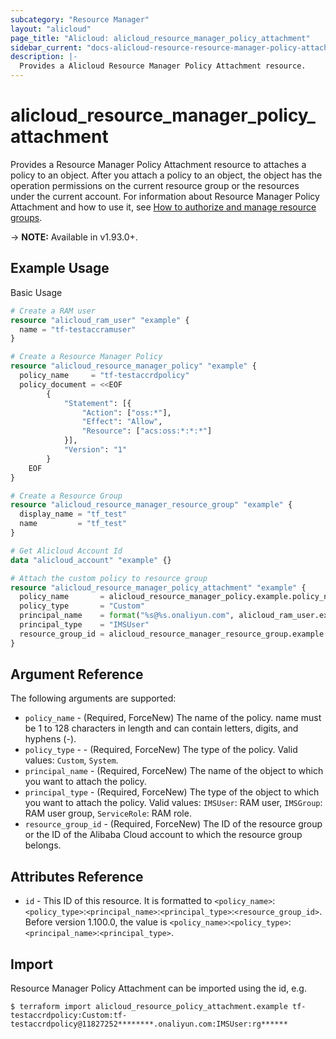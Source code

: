 ```yaml
---
subcategory: "Resource Manager"
layout: "alicloud"
page_title: "Alicloud: alicloud_resource_manager_policy_attachment"
sidebar_current: "docs-alicloud-resource-resource-manager-policy-attachment"
description: |-
  Provides a Alicloud Resource Manager Policy Attachment resource.
---
```


# alicloud\_resource\_manager\_policy\_attachment

Provides a Resource Manager Policy Attachment resource to attaches a policy to an object. After you attach a policy to an object, the object has the operation permissions on the current resource group or the resources under the current account. 
For information about Resource Manager Policy Attachment and how to use it, see [How to authorize and manage resource groups](https://www.alibabacloud.com/help/en/doc-detail/94490.htm).

-> **NOTE:** Available in v1.93.0+.

## Example Usage

Basic Usage

```terraform
# Create a RAM user
resource "alicloud_ram_user" "example" {
  name = "tf-testaccramuser"
}

# Create a Resource Manager Policy
resource "alicloud_resource_manager_policy" "example" {
  policy_name     = "tf-testaccrdpolicy"
  policy_document = <<EOF
		{
			"Statement": [{
				"Action": ["oss:*"],
				"Effect": "Allow",
				"Resource": ["acs:oss:*:*:*"]
			}],
			"Version": "1"
		}
    EOF
}

# Create a Resource Group
resource "alicloud_resource_manager_resource_group" "example" {
  display_name = "tf_test"
  name         = "tf_test"
}

# Get Alicloud Account Id
data "alicloud_account" "example" {}

# Attach the custom policy to resource group
resource "alicloud_resource_manager_policy_attachment" "example" {
  policy_name       = alicloud_resource_manager_policy.example.policy_name
  policy_type       = "Custom"
  principal_name    = format("%s@%s.onaliyun.com", alicloud_ram_user.example.name, data.alicloud_account.example.id)
  principal_type    = "IMSUser"
  resource_group_id = alicloud_resource_manager_resource_group.example.id
}
```
## Argument Reference

The following arguments are supported:

* `policy_name` - (Required, ForceNew) The name of the policy. name must be 1 to 128 characters in length and can contain letters, digits, and hyphens (-).
* `policy_type` - - (Required, ForceNew) The type of the policy. Valid values: `Custom`, `System`.
* `principal_name` - (Required, ForceNew) The name of the object to which you want to attach the policy.
* `principal_type` - (Required, ForceNew) The type of the object to which you want to attach the policy. Valid values: `IMSUser`: RAM user, `IMSGroup`: RAM user group, `ServiceRole`: RAM role. 
* `resource_group_id` - (Required, ForceNew) The ID of the resource group or the ID of the Alibaba Cloud account to which the resource group belongs.
    
## Attributes Reference

* `id` - This ID of this resource. It is formatted to `<policy_name>`:`<policy_type>`:`<principal_name>`:`<principal_type>`:`<resource_group_id>`. Before version 1.100.0, the value is `<policy_name>`:`<policy_type>`:`<principal_name>`:`<principal_type>`.

## Import

Resource Manager Policy Attachment can be imported using the id, e.g.

```shell
$ terraform import alicloud_resource_policy_attachment.example tf-testaccrdpolicy:Custom:tf-testaccrdpolicy@11827252********.onaliyun.com:IMSUser:rg******
```

